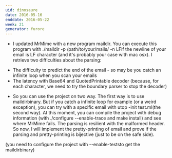 ```yaml
---
uid: dinosaure
date: 2016-05-16
enddate: 2016-05-22
week: 21
generator: furore
---
```


* I updated MrMime with a new program maildir. You can execute this program with ./maildir -p /path/to/your/mails/ -n LFif the newline of your email is LF character (and it's probably your case with mac osx). I retrieve two difficulties about the parsing:
 - The difficulty to predict the end of the email - so may be you catch an infinite loop when you scan your emails
 - The latency with Base64 and QuotedPrintable decoder (because, for each character, we need to try the boundary parser to stop the decoder)
* So you can use the project on two way. The first way is to use maildirbinary. But if you catch a infinite loop for example (or a weird exception), you can try with a specific email with utop -init test.ml(the second way). At this moment, you can compile the project with debug information (with ./configure --enable-trace and make install) and see where MrMime fails. The parsing is resilient with the malformed header. So now, I will implement the pretty-printing of email and prove if the parsing and pretty-printing is bijective (just to be on the safe side).

(you need to configure the project with --enable-teststo get the maildirbinary)

